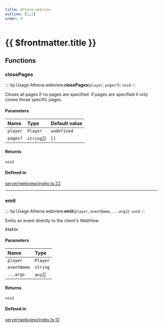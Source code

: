 ```yaml
---
title: Athena.webview
outline: [1,3]
order: 0
---
```


# {{ $frontmatter.title }}


## Functions

### closePages

::: tip Usage
Athena.webview.**closePages**(`player`, `pages?`): `void`
:::

Closes all pages if no pages are specified.
If pages are specified it only closes those specific pages.

#### Parameters

| Name | Type | Default value |
| :------ | :------ | :------ |
| `player` | `Player` | `undefined` |
| `pages?` | `string`[] | `[]` |

#### Returns

`void`

#### Defined in

[server/webview/index.ts:22](https://github.com/Stuyk/altv-athena/blob/ce61c7c/src/core/server/webview/index.ts#L22)

___

### emit

::: tip Usage
Athena.webview.**emit**(`player`, `eventName`, `...args`): `void`
:::

Emits an event directly to the client's WebView.

**`Static`**

#### Parameters

| Name | Type |
| :------ | :------ |
| `player` | `Player` |
| `eventName` | `string` |
| `...args` | `any`[] |

#### Returns

`void`

#### Defined in

[server/webview/index.ts:12](https://github.com/Stuyk/altv-athena/blob/ce61c7c/src/core/server/webview/index.ts#L12)
